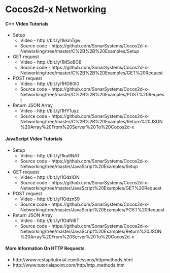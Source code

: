 # Cocos2d-x Networking

<h4>C++ Video Tutorials</h4>
<ul>
  <li>
    Setup
    <ul>
      <li>Video - http://bit.ly/1kkmTgw</li>
      <li>Source code - https://github.com/SonarSystems/Cocos2d-x-Networking/tree/master/C%2B%2B%20Examples/Setup</li>
    </ul>
  </li>
  
  <li>
    GET request
    <ul>
      <li>Video - http://bit.ly/1MSoBC8</li>
      <li>Source code - https://github.com/SonarSystems/Cocos2d-x-Networking/tree/master/C%2B%2B%20Examples/GET%20Request</li>
    </ul>
  </li>
  
  <li>
    POST request
    <ul>
      <li>Video - http://bit.ly/1HD60I0</li>
      <li>Source code - https://github.com/SonarSystems/Cocos2d-x-Networking/tree/master/C%2B%2B%20Examples/POST%20Request</li>
    </ul>
  </li>
  
  <li>
    Return JSON Array
    <ul>
      <li>Video - http://bit.ly/1HY1uyz</li>
      <li>Source code - https://github.com/SonarSystems/Cocos2d-x-Networking/tree/master/C%2B%2B%20Examples/Return%20JSON%20Array%20From%20Server%20To%20Cocos2d-x</li>
    </ul>
  </li>
</ul>

<h4>JavaScript Video Tutorials</h4>
<ul>
  <li>
    Setup
    <ul>
      <li>Video - http://bit.ly/1ku6NAT</li>
      <li>Source code - https://github.com/SonarSystems/Cocos2d-x-Networking/tree/master/JavaScript%20Examples/Setup</li>
    </ul>
  </li>
  
  <li>
    GET request
    <ul>
      <li>Video - http://bit.ly/1OdziON</li>
      <li>Source code - https://github.com/SonarSystems/Cocos2d-x-Networking/tree/master/JavaScript%20Examples/GET%20Request</li>
    </ul>
  </li>
  
  <li>
    POST request
    <ul>
      <li>Video - http://bit.ly/1Odzn59</li>
      <li>Source code - https://github.com/SonarSystems/Cocos2d-x-Networking/tree/master/JavaScript%20Examples/POST%20Request</li>
    </ul>
  </li>
  
  <li>
    Return JSON Array
    <ul>
      <li>Video - http://bit.ly/1OdNl6T</li>
      <li>Source code - https://github.com/SonarSystems/Cocos2d-x-Networking/tree/master/JavaScript%20Examples/Return%20JSON%20Array%20From%20Server%20To%20Cocos2d-x</li>
    </ul>
  </li>
</ul>

<h4>More Information On HTTP Requests</h4>
<ul>
  <li>http://www.restapitutorial.com/lessons/httpmethods.html</li>
  <li>http://www.tutorialspoint.com/http/http_methods.htm</li>
</ul>
